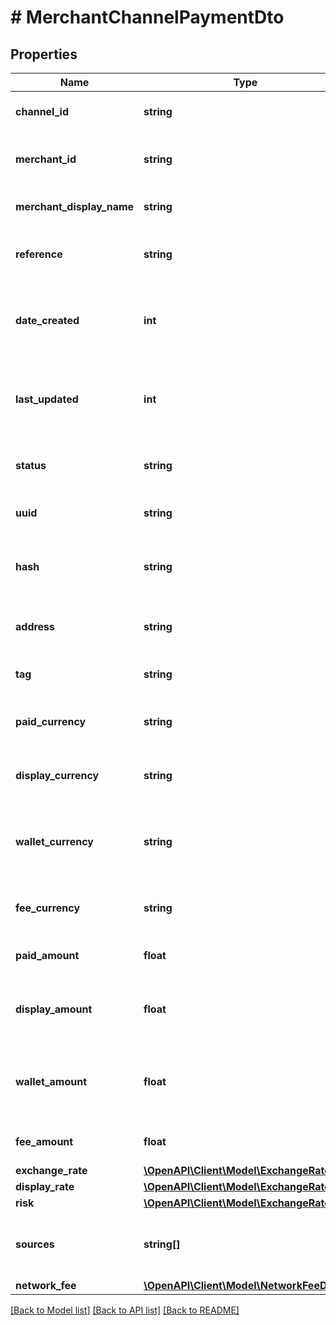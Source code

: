 # # MerchantChannelPaymentDto

## Properties

Name | Type | Description | Notes
------------ | ------------- | ------------- | -------------
**channel_id** | **string** | The ID of the channel. | [optional]
**merchant_id** | **string** | The merchant ID linked to channel. | [optional]
**merchant_display_name** | **string** | The display name fo the merchant. | [optional]
**reference** | **string** | The unique reference of the channel. | [optional]
**date_created** | **int** | The date and time, encoded into UNIX epoch timestamps. | [optional] [default to 0]
**last_updated** | **int** | The date and time, encoded into UNIX epoch timestamps. | [optional] [default to 0]
**status** | **string** | The status of the channel payment. | [optional]
**uuid** | **string** | The uuid fo the channel payment. | [optional]
**hash** | **string** | The transaction hash of the channel payment. | [optional]
**address** | **string** | The address of the channel. | [optional]
**tag** | **string** | The tag of the channel. | [optional]
**paid_currency** | **string** | The currency of the payment. | [optional]
**display_currency** | **string** | The display currency of the channel. | [optional]
**wallet_currency** | **string** | The currency of the wallet linked to the channel. | [optional]
**fee_currency** | **string** | The currency of the fee taken. | [optional]
**paid_amount** | **float** | The amount paid to the channel. | [optional] [default to 0]
**display_amount** | **float** | The amount displayed of the channel payment. | [optional] [default to 0]
**wallet_amount** | **float** | The amount converted to the wallet linked to the channel. | [optional] [default to 0]
**fee_amount** | **float** | The amount of the fee taken. | [optional] [default to 0]
**exchange_rate** | [**\OpenAPI\Client\Model\ExchangeRateDto**](ExchangeRateDto.md) |  | [optional]
**display_rate** | [**\OpenAPI\Client\Model\ExchangeRateDto**](ExchangeRateDto.md) |  | [optional]
**risk** | [**\OpenAPI\Client\Model\ExchangeRateDto**](ExchangeRateDto.md) |  | [optional]
**sources** | **string[]** | The address source of the payment. | [optional]
**network_fee** | [**\OpenAPI\Client\Model\NetworkFeeDto**](NetworkFeeDto.md) |  | [optional]

[[Back to Model list]](../../README.md#models) [[Back to API list]](../../README.md#endpoints) [[Back to README]](../../README.md)
